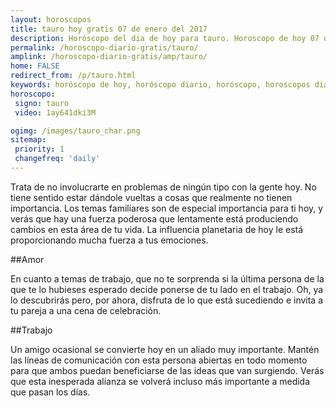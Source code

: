 ```yaml
---
layout: horoscopos
title: tauro hoy gratis 07 de enero del 2017 
description: Horóscopo del dia de hoy para tauro. Horoscopo de hoy 07 de enero del 2017. Las predicciones de amor, trabajo, vida personal gratis.
permalink: /horoscopo-diario-gratis/tauro/
amplink: /horoscopo-diario-gratis/amp/tauro/
home: FALSE
redirect_from: /p/tauro.html
keywords: horóscopo de hoy, horóscopo diario, horóscopo, horoscopos diarios gratis del dia de hoy, horóscopo diario gratis,horóscopo 2017, horóscopo esperanza gracia, horoscopo tauro hoy, horoscop, horóscopos gratis, horoscopo tauro, horoscopo tauro 2017, Tarot, Astrologia, Zodíaco, tauro, horoscopo gratis
horoscopo:
 signo: tauro
 video: 1ay641dki3M

ogimg: /images/tauro_char.png
sitemap:
 priority: 1
 changefreq: 'daily'
---
```



Trata de no involucrarte en problemas de ningún tipo con la gente hoy. No tiene sentido estar dándole vueltas a cosas que realmente no tienen importancia. Los temas familiares son de especial importancia para ti hoy, y verás que hay una fuerza poderosa que lentamente está produciendo cambios en esta área de tu vida. La influencia planetaria de hoy le está proporcionando mucha fuerza a tus emociones.

##Amor

En cuanto a temas de trabajo, que no te sorprenda si la última persona de la que te lo hubieses esperado decide ponerse de tu lado en el trabajo. Oh, ya lo descubrirás pero, por ahora, disfruta de lo que está sucediendo e invita a tu pareja a una cena de celebración.

##Trabajo

Un amigo ocasional se convierte hoy en un aliado muy importante. Mantén las líneas de comunicación con esta persona abiertas en todo momento para que ambos puedan beneficiarse de las ideas que van surgiendo. Verás que esta inesperada alianza se volverá incluso más importante a medida que pasan los días.